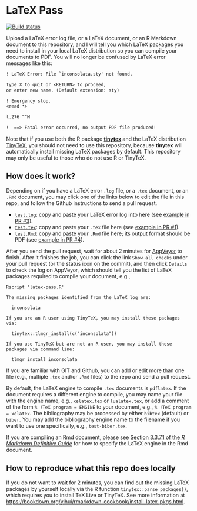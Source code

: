 # LaTeX Pass

[![Build status](https://ci.appveyor.com/api/projects/status/0g8vduvn8aw58k4x/branch/master?svg=true)](https://ci.appveyor.com/project/yihui/latex-pass/branch/master)

Upload a LaTeX error log file, or a LaTeX document, or an R Markdown document to this repository, and I will tell you which LaTeX packages you need to install in your local LaTeX distribution so you can compile your documents to PDF. You will no longer be confused by LaTeX error messages like this:

```latex
! LaTeX Error: File `inconsolata.sty' not found.

Type X to quit or <RETURN> to proceed,
or enter new name. (Default extension: sty)

! Emergency stop.
<read *>

l.276 ^^M

!  ==> Fatal error occurred, no output PDF file produced!
```

Note that if you use both the R package [**tinytex**](https://github.com/yihui/tinytex) and the LaTeX distribution [TinyTeX](https://yihui.org/tinytex/), you should not need to use this repository, because **tinytex** will automatically install missing LaTeX packages by default. This repository may only be useful to those who do not use R or TinyTeX.

## How does it work?

Depending on if you have a LaTeX error `.log` file, or a `.tex` document, or an `.Rmd` document, you may click one of the links below to edit the file in this repo, and follow the Github instructions to send a pull request.

- [`test.log`](https://github.com/yihui/latex-pass/edit/master/test.log): copy and paste your LaTeX error log into here (see [example in PR #3](https://github.com/yihui/latex-pass/pull/3)).
- [`test.tex`](https://github.com/yihui/latex-pass/edit/master/test.tex): copy and paste your `.tex` file here (see [example in PR #1](https://github.com/yihui/latex-pass/pull/1)).
- [`test.Rmd`](https://github.com/yihui/latex-pass/edit/master/test.Rmd): copy and paste your `.Rmd` file here; its output format should be PDF (see [example in PR #4](https://github.com/yihui/latex-pass/pull/4)).

After you send the pull request, wait for about 2 minutes for [AppVeyor](https://ci.appveyor.com/project/yihui/latex-pass) to finish. After it finishes the job, you can click the link `Show all checks` under your pull request (or the status icon on the commit), and then click `Details` to check the log on AppVeyor, which should tell you the list of LaTeX packages required to compile your document, e.g.,

```
Rscript 'latex-pass.R'

The missing packages identified from the LaTeX log are:

  inconsolata

If you are an R user using TinyTeX, you may install these packages via:

  tinytex::tlmgr_install(c("inconsolata"))

If you use TinyTeX but are not an R user, you may install these packages via command line:

  tlmgr install inconsolata
```

If you are familiar with GIT and Github, you can add or edit more than one file (e.g., multiple `.tex` and/or `.Rmd` files) to the repo and send a pull request.

By default, the LaTeX engine to compile `.tex` documents is `pdflatex`. If the document requires a different engine to compile, you may name your file with the engine name, e.g., `xelatex.tex` or `lualatex.tex`, or add a comment of the form `% !TeX program = ENGINE` to your document, e.g., `% !TeX program = xelatex`. The bibliography may be processed by either `bibtex` (default) or `biber`. You may add the bibliography engine name to the filename if you want to use one specifically, e.g., `test-biber.tex`.

If you are compiling an Rmd document, please see [Section 3.3.7.1 of the _R Markdown Definitive Guide_](https://bookdown.org/yihui/rmarkdown/pdf-document.html#latex-engine) for how to specify the LaTeX engine in the Rmd document.

## How to reproduce what this repo does locally

If you do not want to wait for 2 minutes, you can find out the missing LaTeX packages by yourself locally via the R function `tinytex::parse_packages()`, which requires you to install TeX Live or TinyTeX. See more information at https://bookdown.org/yihui/rmarkdown-cookbook/install-latex-pkgs.html.
